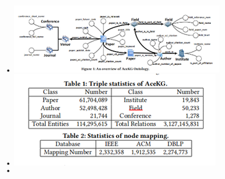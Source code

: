 - ![image.png](../assets/image_1655889590354_0.png)
- ![image.png](../assets/image_1655889679949_0.png)
-